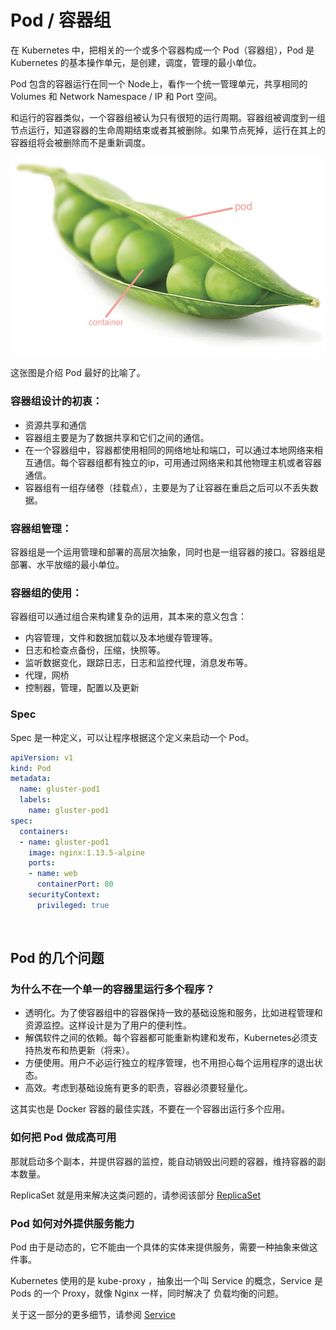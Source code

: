 # Pod / 容器组

在 Kubernetes 中，把相关的一个或多个容器构成一个 Pod（容器组），Pod 是 Kubernetes 的基本操作单元，是创建，调度，管理的最小单位。

Pod 包含的容器运行在同一个 Node上，看作一个统一管理单元，共享相同的 Volumes 和 Network Namespace / IP 和 Port 空间。

和运行的容器类似，一个容器组被认为只有很短的运行周期。容器组被调度到一组节点运行，知道容器的生命周期结束或者其被删除。如果节点死掉，运行在其上的容器组将会被删除而不是重新调度。

![](assets/pod-intro.jpg)

这张图是介绍 Pod 最好的比喻了。


### 容器组设计的初衷：

* 资源共享和通信
* 容器组主要是为了数据共享和它们之间的通信。
* 在一个容器组中，容器都使用相同的网络地址和端口，可以通过本地网络来相互通信。每个容器组都有独立的ip，可用通过网络来和其他物理主机或者容器通信。
* 容器组有一组存储卷（挂载点），主要是为了让容器在重启之后可以不丢失数据。


### 容器组管理：

容器组是一个运用管理和部署的高层次抽象，同时也是一组容器的接口。容器组是部署、水平放缩的最小单位。


### 容器组的使用：

容器组可以通过组合来构建复杂的运用，其本来的意义包含：

* 内容管理，文件和数据加载以及本地缓存管理等。
* 日志和检查点备份，压缩，快照等。
* 监听数据变化，跟踪日志，日志和监控代理，消息发布等。
* 代理，网桥
* 控制器，管理，配置以及更新


### Spec

Spec 是一种定义，可以让程序根据这个定义来启动一个 Pod。

``` yaml
apiVersion: v1
kind: Pod
metadata:
  name: gluster-pod1
  labels:
    name: gluster-pod1
spec:
  containers:
  - name: gluster-pod1
    image: nginx:1.13.5-alpine
    ports:
    - name: web
      containerPort: 80
    securityContext:
      privileged: true
```


<br />

## Pod 的几个问题

### 为什么不在一个单一的容器里运行多个程序？

* 透明化。为了使容器组中的容器保持一致的基础设施和服务，比如进程管理和资源监控。这样设计是为了用户的便利性。
* 解偶软件之间的依赖。每个容器都可能重新构建和发布，Kubernetes必须支持热发布和热更新（将来）。
* 方便使用。用户不必运行独立的程序管理，也不用担心每个运用程序的退出状态。
* 高效。考虑到基础设施有更多的职责，容器必须要轻量化。

这其实也是 Docker 容器的最佳实践，不要在一个容器出运行多个应用。



### 如何把 Pod 做成高可用

那就启动多个副本，并提供容器的监控，能自动销毁出问题的容器，维持容器的副本数量。

ReplicaSet 就是用来解决这类问题的，请参阅该部分 [ReplicaSet](replicaset.md)


### Pod 如何对外提供服务能力

Pod 由于是动态的，它不能由一个具体的实体来提供服务，需要一种抽象来做这件事。

Kubernetes 使用的是 kube-proxy ，抽象出一个叫 Service 的概念，Service 是 Pods 的一个 Proxy，就像 Nginx 一样，同时解决了 负载均衡的问题。

关于这一部分的更多细节，请参阅 [Service](service.md)



